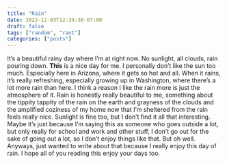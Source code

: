 ```yaml
---
title: "Rain"
date: 2022-12-03T12:34:30-07:00
draft: false
tags: ["random", "rant"]
categories: ["posts"]
---
```


It’s a beautiful rainy day where I’m at right now. No sunlight, all clouds, rain pouring down. **This** is a nice day for me. I personally don’t like the sun too much. Especially here in Arizona, where it gets so hot and all. When it rains, it’s really refreshing, especially growing up in Washington, where there’s a lot more rain than here. I think a reason I like the rain more is just the atmosphere of it. Rain is honestly really beautiful to me, something about the tippity tappity of the rain on the earth and grayness of the clouds and the amplified coziness of my home now that I’m sheltered from the rain feels really nice. Sunlight is fine too, but I don’t find it all that interesting. Maybe it’s just because I’m saying this as someone who goes outside a lot, but only really for school and work and other stuff, I don’t go out for the sake of going out a lot, so I don’t enjoy things like that. But oh well. Anyways, just wanted to write about that because I really enjoy this day of rain. I hope all of you reading this enjoy your days too.